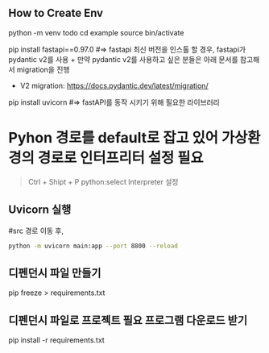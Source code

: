 ## How to Create Env

python -m venv todo
cd example
source bin/activate

pip install fastapi==0.97.0 #=> fastapi 최신 버전을 인스톨 할 경우, fastapi가 pydantic v2를 사용
\+ 만약 pydantic v2를 사용하고 싶은 분들은 아래 문서를 참고해서 migration을 진행

- V2 migration: https://docs.pydantic.dev/latest/migration/

pip install uvicorn #=> fastAPI를 동작 시키기 위해 필요한 라이브러리

# Pyhon 경로를 default로 잡고 있어 가상환경의 경로로 인터프리터 설정 필요

> Ctrl + Shipt + P
> python:select Interpreter 설정

## Uvicorn 실행

#src 경로 이동 후,

```bash
python -m uvicorn main:app --port 8800 --reload
```

## 디펜던시 파일 만들기

pip freeze > requirements.txt

## 디펜던시 파일로 프로젝트 필요 프로그램 다운로드 받기

pip install -r requirements.txt
